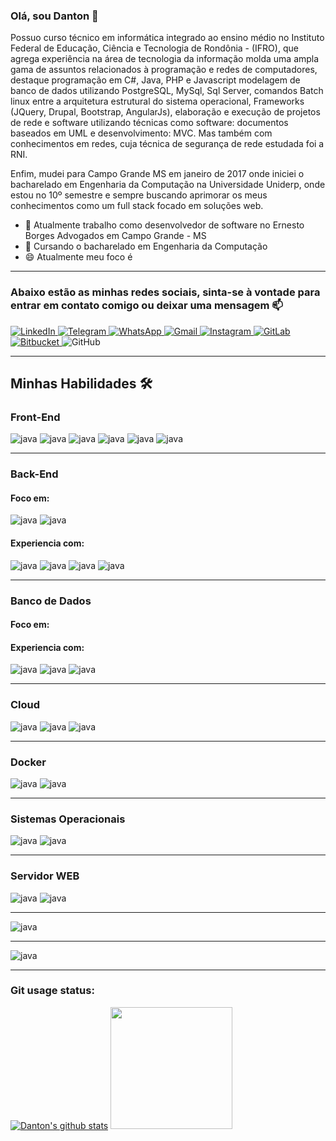 ### Olá, sou Danton 👋

Possuo curso técnico em informática integrado ao ensino médio no Instituto Federal de Educação, Ciência e Tecnologia de Rondônia - (IFRO), que agrega experiência na área de tecnologia da informação molda uma ampla gama de assuntos
relacionados à programação e redes de computadores, destaque programação em C#, Java, PHP e Javascript modelagem de banco de dados utilizando PostgreSQL, MySql, Sql Server, comandos Batch linux entre a arquitetura estrutural do sistema
operacional, Frameworks (JQuery, Drupal, Bootstrap, AngularJs), elaboração e execução de projetos de rede e software utilizando técnicas como software: documentos baseados em UML e desenvolvimento: MVC. Mas também com conhecimentos em
redes, cuja técnica de segurança de rede estudada foi a RNI.

Enfim, mudei para Campo Grande MS em janeiro de 2017 onde iniciei o bacharelado em Engenharia da Computação na Universidade Uniderp, onde estou no 10º semestre e sempre buscando aprimorar os meus conhecimentos como um full stack focado em
soluções web.

- 🔭 Atualmente trabalho como desenvolvedor de software no Ernesto Borges Advogados em Campo Grande - MS
- 🌱 Cursando o bacharelado em Engenharia da Computação
- 😄 Atualmente meu foco é

<hr>

### Abaixo estão as minhas redes sociais, sinta-se à vontade para entrar em contato comigo ou deixar uma mensagem 📫

<a href="https://www.linkedin.com/in/danton-issler-rodrigues-8ba01a115/" target="_blank">
  <img alt="LinkedIn" src="https://img.shields.io/badge/linkedin-%230077B5.svg?style=for-the-badge&logo=linkedin&logoColor=white"/>
</a>
<a href="https://t.me/DantonIssler" target="_blank">
  <img alt="Telegram" src="https://img.shields.io/badge/Telegram-2CA5E0?style=for-the-badge&logo=telegram&logoColor=white"/>
</a>
<a href="https://api.whatsapp.com/send?phone=556792466935" target="_blank">
  <img alt="WhatsApp" src="https://img.shields.io/badge/WhatsApp-25D366?style=for-the-badge&logo=whatsapp&logoColor=white"/>
</a>
<a href="mailto:danton.issler18@gmail.com" target="_blank">
  <img alt="Gmail" src="https://img.shields.io/badge/Gmail-D14836?style=for-the-badge&logo=gmail&logoColor=white"/>
</a>
<a href="https://www.instagram.com/dantonisslerrod/" target="_blank">
  <img alt="Instagram" src="https://img.shields.io/badge/Instagram-%23E4405F.svg?style=for-the-badge&logo=Instagram&logoColor=white"/>
</a>
<a href="https://gitlab.com/danton.issler" target="_blank">
    <img alt="GitLab" src="https://img.shields.io/badge/GitLab-330F63?style=for-the-badge&logo=Gitlab&logoColor=white"/>
</a>
<a href="https://bitbucket.org/dantonissler" target="_blank">
    <img alt="Bitbucket" src="https://img.shields.io/badge/Bitbucket-330F63?style=for-the-badge&logo=bitbucket&logoColor=white"/>
</a>
<a>
    <img alt="GitHub" src="https://img.shields.io/badge/GitHub-100000?style=for-the-badge&logo=github&logoColor=white"/>
</a>

<hr>

## Minhas Habilidades 🛠

### Front-End

<p>
    <img alt="java" src="https://img.shields.io/badge/Angular-DD0031?style=for-the-badge&logo=angular&logoColor=white"/>
    <img alt="java" src="https://img.shields.io/badge/Bootstrap-563D7C?style=for-the-badge&logo=bootstrap&logoColor=white"/>
    <img alt="java" src="https://img.shields.io/badge/HTML5-E34F26?style=for-the-badge&logo=html5&logoColor=white"/>
    <img alt="java" src="https://img.shields.io/badge/CSS3-1572B6?style=for-the-badge&logo=css3&logoColor=white"/>
    <img alt="java" src="https://img.shields.io/badge/Sass-CC6699?style=for-the-badge&logo=sass&logoColor=white"/>
    <img alt="java" src="https://img.shields.io/badge/Bootstrap-563D7C?style=for-the-badge&logo=bootstrap&logoColor=white"/>
</p>

<hr/>

### Back-End

#### Foco em:

<p>
    <img alt="java" src="https://img.shields.io/badge/Java-ED8B00?style=for-the-badge&logo=java&logoColor=white"/>
    <img alt="java" src="https://img.shields.io/badge/Spring-6DB33F?style=for-the-badge&logo=spring&logoColor=white"/>
</p>

#### Experiencia com:

<p> 
    <img alt="java" src="https://img.shields.io/badge/C%23-239120?style=for-the-badge&logo=c-sharp&logoColor=white"/>
    <img alt="java" src="https://img.shields.io/badge/Node.js-43853D?style=for-the-badge&logo=node.js&logoColor=white"/>
    <img alt="java" src="https://img.shields.io/badge/PHP-777BB4?style=for-the-badge&logo=php&logoColor=white"/>
    <img alt="java" src="https://img.shields.io/badge/Laravel-FF2D20?style=for-the-badge&logo=laravel&logoColor=white"/>
</p>

<hr/>

### Banco de Dados

#### Foco em:

#### Experiencia com:

<p>
    <img alt="java" src="https://img.shields.io/badge/PostgreSQL-316192?style=for-the-badge&logo=postgresql&logoColor=white"/>
    <img alt="java" src="https://img.shields.io/badge/MySQL-00000F?style=for-the-badge&logo=mysql&logoColor=white"/>
    <img alt="java" src="https://img.shields.io/badge/MariaDB-01529E?style=for-the-badge&logo=mariadb&logoColor=white"/>
</p>

<hr/>

### Cloud

<p>
    <img alt="java" src="https://img.shields.io/badge/Amazon_AWS-232F3E?style=for-the-badge&logo=amazon-aws&logoColor=white"/>
    <img alt="java" src="https://img.shields.io/badge/Google_Cloud-4285F4?style=for-the-badge&logo=google-cloud&logoColor=white"/>
    <img alt="java" src="https://img.shields.io/badge/Heroku-430098?style=for-the-badge&logo=heroku&logoColor=white"/>
</p>

<hr/>

### Docker

<p>
    <img alt="java" src="https://img.shields.io/badge/Docker-2496ED?style=for-the-badge&logo=docker&logoColor=white"/>
    <img alt="java" src="https://img.shields.io/badge/Kubernetes-326DE6?style=for-the-badge&logo=kubernetes&logoColor=white"/>
</p>

<hr/>

### Sistemas Operacionais

<p>
    <img alt="java" src="https://img.shields.io/badge/Linux-E34F26?style=for-the-badge&logo=linux&logoColor=black"/>
    <img alt="java" src="https://img.shields.io/badge/Windows-017AD7?style=for-the-badge&logo=windows&logoColor=white"/>
</p>

<hr/>

### Servidor WEB

<p>
    <img alt="java" src="https://img.shields.io/badge/Apache-CA2136?style=for-the-badge&logo=apache&logoColor=white"/>
    <img alt="java" src="https://img.shields.io/badge/Nginx-009639?style=for-the-badge&logo=nginx&logoColor=white"/>
</p>

<hr/>

<p>
    <img alt="java" src="https://img.shields.io/badge/Jenkins-D33833?style=for-the-badge&logo=jenkins&logoColor=white"/>
</p>

<hr/>

<p>
    <img alt="java" src="https://img.shields.io/badge/Git-E34F26?style=for-the-badge&logo=git&logoColor=white"/>
</p>

<hr/>

### Git usage status:

[![Danton's github stats](https://github-readme-stats.vercel.app/api?username=dantonissler&theme=dark&show_icons=true&count_private=true&hide=prs,issues,contribs)](https://github.com/dantonissler) <img height="195em" src="https://github-readme-stats.vercel.app/api/top-langs/?username=dantonissler&layout=compact&langs_count=6&theme=dracula"/>
